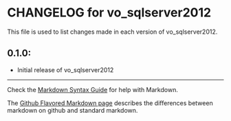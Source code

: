 # CHANGELOG for vo_sqlserver2012

This file is used to list changes made in each version of vo_sqlserver2012.

## 0.1.0:

* Initial release of vo_sqlserver2012

- - -
Check the [Markdown Syntax Guide](http://daringfireball.net/projects/markdown/syntax) for help with Markdown.

The [Github Flavored Markdown page](http://github.github.com/github-flavored-markdown/) describes the differences between markdown on github and standard markdown.

